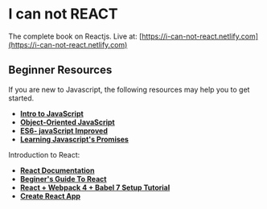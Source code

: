 # I can not REACT
The complete book on Reactjs. Live at: [https://i-can-not-react.netlify.com](https://i-can-not-react.netlify.com)

## Beginner Resources

If you are new to Javascript, the following resources may help you to get started.

* **[Intro to JavaScript](https://in.udacity.com/course/intro-to-javascript--ud803-india)**
* **[Object-Oriented JavaScript](https://in.udacity.com/course/object-oriented-javascript--ud015)**
* **[ES6- javaScript Improved](https://in.udacity.com/course/es6-javascript-improved--ud356)**
* **[Learning Javascript's Promises](https://in.udacity.com/course/javascript-promises--ud898)**

Introduction to React:
* **[React Documentation](https://reactjs.org/docs/getting-started.html)**
* **[Beginer's Guide To React](https://egghead.io/courses/the-beginner-s-guide-to-react)**
* **[React + Webpack 4 + Babel 7 Setup Tutorial](https://www.robinwieruch.de/minimal-react-webpack-babel-setup/)**
* **[Create React App](https://github.com/facebook/create-react-app)**
